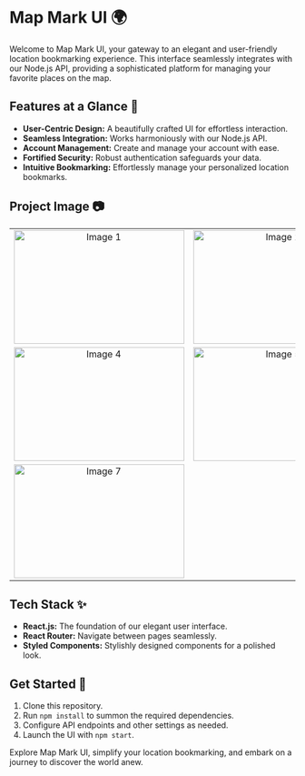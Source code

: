 # Map Mark UI 🌍

Welcome to Map Mark UI, your gateway to an elegant and user-friendly location bookmarking experience. This interface seamlessly integrates with our Node.js API, providing a sophisticated platform for managing your favorite places on the map.

## Features at a Glance 🚀

- **User-Centric Design:** A beautifully crafted UI for effortless interaction.
- **Seamless Integration:** Works harmoniously with our Node.js API.
- **Account Management:** Create and manage your account with ease.
- **Fortified Security:** Robust authentication safeguards your data.
- **Intuitive Bookmarking:** Effortlessly manage your personalized location bookmarks.

## Project Image 📷

<table>
  <tr>
    <td align="center">
      <img src="https://drive.google.com/uc?id=1ikS0oFsAS8I8vGuzn2SZOIoPiy2SMWxI" alt="Image 1" width="300" height="200">
    </td>
    <td align="center">
      <img src="https://drive.google.com/uc?id=1ZotCEPco8E-aw27r27Sm0syMBpVT6P7y" alt="Image 2" width="300" height="200">
    </td>
    <td align="center">
      <img src="https://drive.google.com/uc?id=1dbMpgVUx16zcS14J0P7TGot5sXPW7SZw" alt="Image 3" width="300" height="200">
    </td>
  </tr>
  <tr>
    <td align="center">
      <img src="https://drive.google.com/uc?id=1gKgBAE3_i94Xawd8qgs1GWTR67T5u9f8" alt="Image 4" width="300" height="200">
    </td>
    <td align="center">
      <img src="https://drive.google.com/uc?id=1YPpnkqJ1ar3xWiCqUKAs1jMw4sObQfIm" alt="Image 5" width="300" height="200">
    </td>
    <td align="center">
      <img src="https://drive.google.com/uc?id=1Bm3xH5lRmW6FwFT9VfqrTA4EJmDSXxfX" alt="Image 6" width="300" height="200">
    </td>
  </tr>
  <tr>
    <td align="center">
      <img src="https://drive.google.com/uc?id=1FCJ4g_iP7GR0BrPCRlsM7VRjr-B6bQRJ" alt="Image 7" width="300" height="200">
    </td>
  </tr>
</table>

## Tech Stack ✨

- **React.js:** The foundation of our elegant user interface.
- **React Router:** Navigate between pages seamlessly.
- **Styled Components:** Stylishly designed components for a polished look.

## Get Started 🌟

1. Clone this repository.
2. Run `npm install` to summon the required dependencies.
3. Configure API endpoints and other settings as needed.
4. Launch the UI with `npm start`.

Explore Map Mark UI, simplify your location bookmarking, and embark on a journey to discover the world anew.
